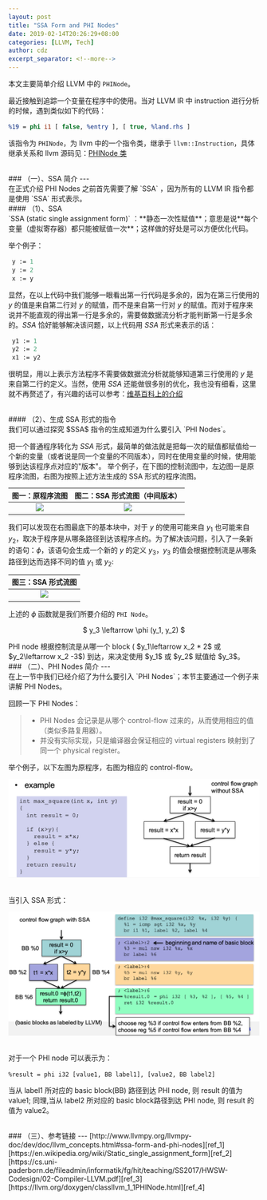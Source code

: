 ```yaml
---
layout: post
title: "SSA Form and PHI Nodes"
date: 2019-02-14T20:26:29+08:00
categories: [LLVM, Tech]
author: cdz
excerpt_separator: <!--more-->
---
```



本文主要简单介绍 LLVM 中的 `PHINode`。


<!--more-->

最近接触到追踪一个变量在程序中的使用。当对 LLVM IR 中 instruction 进行分析的时候，遇到类似如下的代码：
```llvm
%19 = phi i1 [ false, %entry ], [ true, %land.rhs ]
```

该指令为 `PHINode`，为 llvm 中的一个指令类，继承于 `llvm::Instruction`，具体继承关系和 llvm 源码见：[PHINode 类][phi_node] <br>


<br/>
### （一）、SSA 简介
---
<br/>
在正式介绍 PHI Nodes 之前首先需要了解 `SSA` ，因为所有的 LLVM IR 指令都是使用 `SSA` 形式表示。

<br/>
#### （1）、SSA 
<br/>
`SSA (static single assignment form)` ：**静态一次性赋值**；意思是说**每个变量（虚拟寄存器）都只能被赋值一次**；这样做的好处是可以方便优化代码。

举个例子：
```llvm
 y := 1
 y := 2
 x := y
```
显然，在以上代码中我们能够一眼看出第一行代码是多余的，因为在第三行使用的 $y$ 的值是来自第二行对 $y$ 的赋值，而不是来自第一行对 $y$ 的赋值。而对于程序来说并不能直观的得出第一行是多余的，需要做数据流分析才能判断第一行是多余的。$SSA$ 恰好能够解决该问题，以上代码用 $SSA$ 形式来表示的话：
```llvm
 y1 := 1
 y2 := 2
 x1 := y2
```
很明显，用以上表示方法程序不需要做数据流分析就能够知道第三行使用的 $y$ 是来自第二行的定义。当然，使用 $SSA$ 还能做很多别的优化，我也没有细看，这里就不再赘述了，有兴趣的话可以参考：[维基百科上的介绍][wiki_ssa]

<br/>
#### （2）、生成 SSA 形式的指令
<br/>
我们可以通过探究 $SSA$ 指令的生成知道为什么要引入 `PHI Nodes`。

 把一个普通程序转化为 $SSA$ 形式，最简单的做法就是把每一次的赋值都赋值给一个新的变量（或者说是同一个变量的不同版本），同时在使用变量的时候，使用能够到达该程序点对应的"版本"。
举个例子，在下图的控制流图中，左边图一是原程序流图，右图为按照上述方法生成的 SSA 形式的程序流图。

图一：原程序流图           |  图二：SSA 形式流图（中间版本）
:-------------------------:|:-------------------------:
![](https://upload.wikimedia.org/wikipedia/commons/7/73/SSA_example1.1.png)  |  ![](https://upload.wikimedia.org/wikipedia/commons/f/f7/SSA_example1.2.png)


我们可以发现在右图最底下的基本块中，对于 $y$ 的使用可能来自 $y_1$ 也可能来自 $y_2$，取决于程序是从哪条路径到达该程序点的。为了解决该问题，引入了一条新的语句：$\phi$，该语句会生成一个新的 $y$ 的定义 $y_3$，$y_3$ 的值会根据控制流是从哪条路径到达而选择不同的值 $y_1$ 或 $y_2$:

图三：SSA 形式流图           |  
:-------------------------:|
![](https://upload.wikimedia.org/wikipedia/commons/8/84/SSA_example1.3.png)  |  

上述的 $\phi$ 函数就是我们所要介绍的 `PHI Node`。
<p align="center">
$ y_3 \leftarrow \phi (y_1, y_2) $
</p>
PHI node 根据控制流是从哪一个 block ( $y_1\leftarrow x_2 * 2$ 或 $y_2\leftarrow x_2 -3$) 到达，来决定使用 $y_1$ 或 $y_2$ 赋值给 $y_3$。

<br/>
### （二）、PHI Nodes 简介
---
<br/>
在上一节中我们已经介绍了为什么要引入 `PHI Nodes`；本节主要通过一个例子来讲解 PHI Nodes。

回顾一下 PHI Nodes：
> + PHI Nodes 会记录是从哪个 control-flow 过来的，从而使用相应的值（类似多路复用器）。
> + 并没有实际实现，只是编译器会保证相应的 virtual registers 映射到了同一个 physical register。

举个例子，以下左图为原程序，右图为相应的 control-flow。
<br/>
<p><img src="/image/LLVM/PHINode/phinode_no_ssa.png" width="700"></p>

<br/>
当引入 SSA 形式：
<p><img src="/image/LLVM/PHINode/phinode_ssa.png" width="700"></p>


<br>
对于一个 PHI node 可以表示为：<br>

`%result = phi i32 [value1, BB label1], [value2, BB label2]` <br>

当从 label1 所对应的 basic block(BB) 路径到达 PHI node, 则 result 的值为 value1; 同理,当从 label2 所对应的 basic block路径到达 PHI node, 则 result 的值为 value2。

<br>
### （三）、参考链接
---
[http://www.llvmpy.org/llvmpy-doc/dev/doc/llvm_concepts.html#ssa-form-and-phi-nodes][ref_1] <br>
[https://en.wikipedia.org/wiki/Static_single_assignment_form][ref_2] <br>
[https://cs.uni-paderborn.de/fileadmin/informatik/fg/hit/teaching/SS2017/HWSW-Codesign/02-Compiler-LLVM.pdf][ref_3] <br>
[https://llvm.org/doxygen/classllvm_1_1PHINode.html][ref_4] <br>


[phi_node]: https://llvm.org/doxygen/classllvm_1_1PHINode.html
[wiki_ssa]: https://en.wikipedia.org/wiki/Static_single_assignment_form
[ref_1]: http://www.llvmpy.org/llvmpy-doc/dev/doc/llvm_concepts.html#ssa-form-and-phi-nodes 
[ref_2]: https://en.wikipedia.org/wiki/Static_single_assignment_form
[ref_3]: https://cs.uni-paderborn.de/fileadmin/informatik/fg/hit/teaching/SS2017/HWSW-Codesign/02-Compiler-LLVM.pdf 
[ref_4]: https://llvm.org/doxygen/classllvm_1_1PHINode.html 